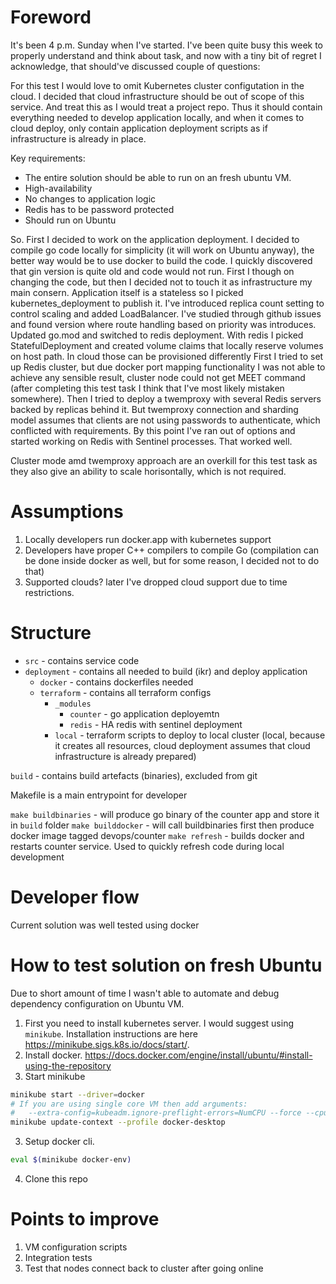 # Foreword

It's been 4 p.m. Sunday when I've started. I've been quite busy this week to properly understand and think about task, and now 
with a tiny bit of regret I acknowledge, that should've discussed couple of questions:

For this test I would love to omit Kubernetes cluster configutation in the cloud. I decided that cloud infrastructure should be out of scope of this service.
And treat this as I would treat a project repo. Thus it should contain everything needed to develop application locally, and when it comes to cloud deploy, 
only contain application deployment scripts as if infrastructure is already in place.

Key requirements:
- The entire solution should be able to run on an fresh ubuntu VM.
- High-availability
- No changes to application logic
- Redis has to be password protected
- Should run on Ubuntu 

So. First I decided to work on the application deployment. I decided to compile go code locally for simplicity (it will work on Ubuntu anyway), 
the better way would be to use docker to build the code.
I quickly discovered that gin version is quite old and code would not run. First I though on changing the code, but then I decided not to touch it as infrastructure my main consern.
Application itself is a stateless so I picked kubernetes_deployment to publish it. I've introduced replica count setting to control scaling and added LoadBalancer.
I've studied through github issues and found version where route handling based on priority was introduces. Updated go.mod and switched to redis deployment.
With redis I picked StatefulDeployment and created volume claims that locally reserve volumes on host path. In cloud those can be provisioned differently
First I tried to set up Redis cluster, but due docker port mapping functionality I was not able to achieve any sensible result, cluster node could not get MEET command (after completing this test task I think that I've most likely mistaken somewhere). 
Then I tried to deploy a twemproxy with several Redis servers backed by replicas behind it. But twemproxy connection and sharding model assumes that clients are not using passwords to authenticate, which conflicted with requirements.
By this point I've ran out of options and started working on Redis with Sentinel processes. That worked well. 

Cluster mode amd twemproxy approach are an overkill for this test task as they also give an ability to scale horisontally, which is not required.

# Assumptions

1. Locally developers run docker.app with kubernetes support
2. Developers have proper C++ compilers to compile Go (compilation can be done inside docker as well, but for some reason, I decided not to do that)
3. Supported clouds? later I've dropped cloud support due to time restrictions.

# Structure

* `src` - contains service code
* `deployment` - contains all needed to build (ikr) and deploy application
    * `docker` - contains dockerfiles needed
    * `terraform` - contains all terraform configs
        * `_modules` 
            * `counter` - go application deployemtn
            * `redis` - HA redis with sentinel deployment
        * `local` - terraform scripts to deploy to local cluster (local, because it creates all resources, cloud deployment assumes that cloud infrastructure is already prepared)

`build` - contains build artefacts (binaries), excluded from git

Makefile is a main entrypoint for developer

`make buildbinaries` - will produce go binary of the counter app and store it in `build` folder
`make builddocker` - will call buildbinaries first then produce docker image tagged devops/counter
`make refresh` - builds docker and restarts counter service. Used to quickly refresh code during local development

# Developer flow

Current solution was well tested using docker

# How to test solution on fresh Ubuntu

Due to short amount of time I wasn't able to automate and debug dependency configuration on Ubuntu VM. 

1) First you need to install kubernetes server. I would suggest using `minikube`. Installation instructions are here https://minikube.sigs.k8s.io/docs/start/.
2) Install docker. https://docs.docker.com/engine/install/ubuntu/#install-using-the-repository
3) Start minikube

```bash
minikube start --driver=docker
# If you are using single core VM then add arguments:
#   --extra-config=kubeadm.ignore-preflight-errors=NumCPU --force --cpus=1
minikube update-context --profile docker-desktop
```

3) Setup docker cli.
```bash
eval $(minikube docker-env)
```

4) Clone this repo

# Points to improve

1) VM configuration scripts
2) Integration tests
3) Test that nodes connect back to cluster after going online